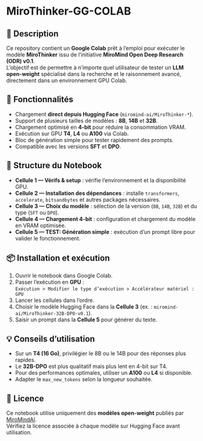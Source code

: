 # MiroThinker-GG-COLAB

## 📌 Description
Ce repository contient un **Google Colab** prêt à l’emploi pour exécuter le modèle **MiroThinker** issu de l’initiative **MiroMind Open Deep Research (ODR) v0.1**.  
L’objectif est de permettre à n’importe quel utilisateur de tester un **LLM open-weight** spécialisé dans la recherche et le raisonnement avancé, directement dans un environnement GPU Colab.

## 🚀 Fonctionnalités
- Chargement **direct depuis Hugging Face** (`miromind-ai/MiroThinker-*`).
- Support de plusieurs tailles de modèles : **8B**, **14B** et **32B**.
- Chargement optimisé en **4-bit** pour réduire la consommation VRAM.
- Exécution sur GPU **T4**, **L4** ou **A100** via Colab.
- Bloc de génération simple pour tester rapidement des prompts.
- Compatible avec les versions **SFT** et **DPO**.

## 📂 Structure du Notebook
- **Cellule 1 — Vérifs & setup** : vérifie l’environnement et la disponibilité GPU.
- **Cellule 2 — Installation des dépendances** : installe `transformers`, `accelerate`, `bitsandbytes` et autres packages nécessaires.
- **Cellule 3 — Choix du modèle** : sélection de la version (`8B`, `14B`, `32B`) et du type (`SFT` ou `DPO`).
- **Cellule 4 — Chargement 4-bit** : configuration et chargement du modèle en VRAM optimisée.
- **Cellule 5 — TEST: Génération simple** : exécution d’un prompt libre pour valider le fonctionnement.

## 📦 Installation et exécution
1. Ouvrir le notebook dans Google Colab.
2. Passer l’exécution en **GPU** :  
   `Exécution > Modifier le type d’exécution > Accélérateur matériel : GPU`
3. Lancer les cellules dans l’ordre.
4. Choisir le modèle Hugging Face dans la **Cellule 3** (ex. : `miromind-ai/MiroThinker-32B-DPO-v0.1`).
5. Saisir un prompt dans la **Cellule 5** pour générer du texte.

## 💡 Conseils d’utilisation
- Sur un **T4 (16 Go)**, privilégier le 8B ou le 14B pour des réponses plus rapides.  
- Le **32B-DPO** est plus qualitatif mais plus lent en 4-bit sur T4.  
- Pour des performances optimales, utiliser un **A100** ou **L4** si disponible.  
- Adapter le `max_new_tokens` selon la longueur souhaitée.

## 📜 Licence
Ce notebook utilise uniquement des **modèles open-weight** publiés par [MiroMindAI](https://huggingface.co/miromind-ai).  
Vérifiez la licence associée à chaque modèle sur Hugging Face avant utilisation.
